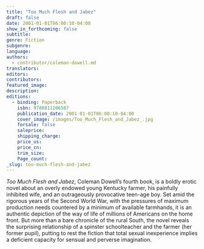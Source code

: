 ```yaml
---
title: "Too Much Flesh and Jabez"
draft: false
date: 2001-01-01T06:00:10-04:00
show_in_forthcoming: false
subtitle:
genre: Fiction
subgenre:
language:
authors:
  - contributor/coleman-dowell.md
translators:
editors:
contributors:
featured_image:
description:
editions:
  - binding: Paperback
    isbn: 9780811206587
    publication_date: 2001-01-01T06:00:10-04:00
    cover_image: /images/Too_Much_Flesh_and_Jabez_.jpg
    forsale: false
    saleprice:
    shipping_charge:
    price_us:
    price_cn:
    trim_size:
    Page_count:
_slug: too-much-flesh-and-jabez
---
```


_Too Much Flesh and Jabez_, Coleman Dowell’s fourth book, is a boldly erotic novel about an overly endowed young Kentucky farmer, his painfully inhibited wife, and an outrageously provocative teen-age boy. Set amid the rigorous years of the Second World War, with the pressures of maximum production needs countered by a minimum of available farmhands, it is an authentic depiction of the way of life of millions of Americans on the home front. But more than a bare chronicle of the rural South, the novel reveals the surprising relationship of a spinster schoolteacher and the farmer (her former pupil), putting to rest the fiction that total sexual inexperience implies a deficient capacity for sensual and perverse imagination.

